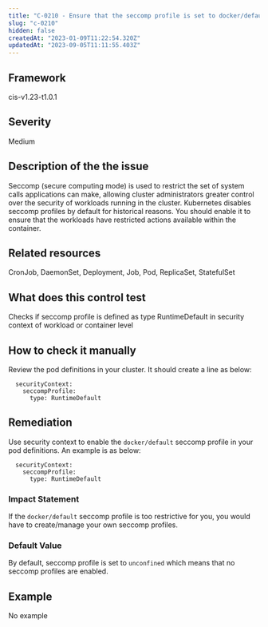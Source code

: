 ```yaml
---
title: "C-0210 - Ensure that the seccomp profile is set to docker/default in your pod definitions"
slug: "c-0210"
hidden: false
createdAt: "2023-01-09T11:22:54.320Z"
updatedAt: "2023-09-05T11:11:55.403Z"
---
```

## Framework
cis-v1.23-t1.0.1
## Severity
Medium
## Description of the the issue
Seccomp (secure computing mode) is used to restrict the set of system calls applications can make, allowing cluster administrators greater control over the security of workloads running in the cluster. Kubernetes disables seccomp profiles by default for historical reasons. You should enable it to ensure that the workloads have restricted actions available within the container.
## Related resources
CronJob, DaemonSet, Deployment, Job, Pod, ReplicaSet, StatefulSet
## What does this control test
Checks if seccomp profile is defined as type RuntimeDefault in security context of workload or container level
## How to check it manually
Review the pod definitions in your cluster. It should create a line as below:

 
```
  securityContext:
    seccompProfile:
      type: RuntimeDefault

```
## Remediation
Use security context to enable the `docker/default` seccomp profile in your pod definitions. An example is as below:

 
```
  securityContext:
    seccompProfile:
      type: RuntimeDefault

```
### Impact Statement
If the `docker/default` seccomp profile is too restrictive for you, you would have to create/manage your own seccomp profiles.
### Default Value
By default, seccomp profile is set to `unconfined` which means that no seccomp profiles are enabled.
## Example
No example